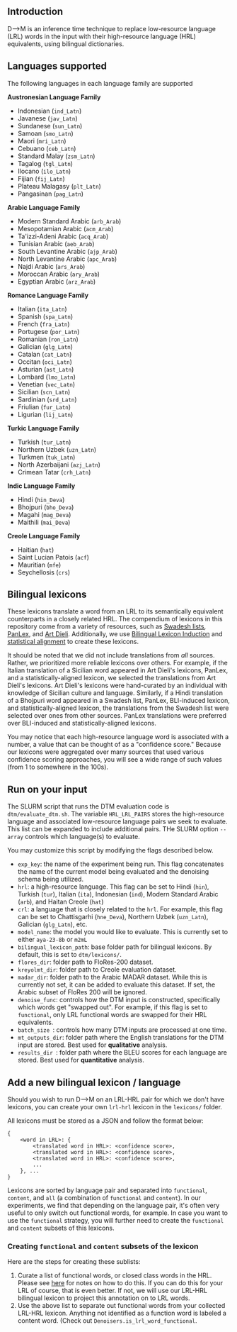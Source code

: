 ## Introduction

D-->M is an inference time technique to replace low-resource language (LRL) words in the input with their high-resource language (HRL) equivalents, using bilingual dictionaries.

## Languages supported
The following languages in each language family are supported

**Austronesian Language Family**
* Indonesian (`ind_Latn`)
* Javanese (`jav_Latn`)
* Sundanese (`sun_Latn`)
* Samoan (`smo_Latn`)
* Maori (`mri_Latn`)
* Cebuano (`ceb_Latn`)
* Standard Malay (`zsm_Latn`)
* Tagalog (`tgl_Latn`)
* Ilocano (`ilo_Latn`)
* Fijian (`fij_Latn`)
* Plateau Malagasy (`plt_Latn`)
* Pangasinan (`pag_Latn`)

**Arabic Language Family**
* Modern Standard Arabic (`arb_Arab`)
* Mesopotamian Arabic (`acm_Arab`)
* Ta'izzi-Adeni Arabic (`acq_Arab`)
* Tunisian Arabic (`aeb_Arab`)
* South Levantine Arabic (`ajp_Arab`)
* North Levantine Arabic (`apc_Arab`)
* Najdi Arabic (`ars_Arab`)
* Moroccan Arabic (`ary_Arab`)
* Egyptian Arabic (`arz_Arab`)

**Romance Language Family**
* Italian (`ita_Latn`)
* Spanish (`spa_Latn`)
* French (`fra_Latn`)
* Portugese (`por_Latn`)
* Romanian (`ron_Latn`)
* Galician (`glg_Latn`)
* Catalan (`cat_Latn`)
* Occitan (`oci_Latn`)
* Asturian (`ast_Latn`)
* Lombard (`lmo_Latn`)
* Venetian (`vec_Latn`)
* Sicilian (`scn_Latn`)
* Sardinian (`srd_Latn`)
* Friulian (`fur_Latn`)
* Ligurian (`lij_Latn`)

**Turkic Language Family**
* Turkish (`tur_Latn`)
* Northern Uzbek (`uzn_Latn`)
* Turkmen (`tuk_Latn`)
* North Azerbaijani (`azj_Latn`)
* Crimean Tatar (`crh_Latn`)

**Indic Language Family**
* Hindi (`hin_Deva`)
* Bhojpuri (`bho_Deva`)
* Magahi (`mag_Deva`)
* Maithili (`mai_Deva`)

**Creole Language Family**
* Haitian (`hat`)
* Saint Lucian Patois (`acf`)
* Mauritian (`mfe`)
* Seychellosis (`crs`)

## Bilingual lexicons 
These lexicons translate a word from an LRL to its semantically equivalent counterparts in a closely related HRL. The compendium of lexicons in this repository come from a variety of resources, such as [Swadesh lists](https://en.wiktionary.org/wiki/Category:Swadesh_lists_by_language), [PanLex](https://panlex.org/), and [Art Dieli](http://www.dieli.net/SicilyPage/SicilianLanguage/Vocabulary.html). Additionally, we use [Bilingual Lexicon Induction](https://aclanthology.org/2024.lrec-main.1526/) and [statistical alignment](https://aclanthology.org/N13-1073.pdf) to create these lexicons.

It should be noted that we did not include translations from *all* sources. Rather, we prioritized more reliable lexicons over others. For example, if the Italian translation of a Sicilian word appeared in Art Dieli's lexicons, PanLex, and a statistically-aligned lexicon, we selected the translations from Art Dieli's lexicons. Art Dieli's lexicons were hand-curated by an individual with knowledge of Sicilian culture and language. Similarly, if a Hindi translation of a Bhojpuri word appeared in a Swadesh list, PanLex, BLI-induced lexicon, and statistically-aligned lexicon, the translations from the Swadesh list were selected over ones from other sources. PanLex translations were preferred over BLI-induced and statistically-aligned lexicons. 

You may notice that each high-resource language word is associated with a number, a value that can be thought of as a "confidence score." Because our lexicons were aggregated over many sources that used various confidence scoring approaches, you will see a wide range of such values (from 1 to somewhere in the 100s).

## Run on your input
The SLURM script that runs the DTM evaluation code is `dtm/evaluate_dtm.sh`. The variable `HRL_LRL_PAIRS` stores the high-resource language and associated low-resource language pairs we seek to evaluate. This list can be expanded to include additional pairs. THe SLURM option `--array` controls which language(s) to evaluate.

You may customize this script by modifying the flags described below.
* `exp_key`: the name of the experiment being run. This flag concatenates the name of the current model being evaluated and the denoising schema being utilized.
* `hrl`: a high-resource language. This flag can be set to Hindi (`hin`), Turkish (`tur`), Italian (`ita`), Indonesian (`ind`), Modern Standard Arabic (`arb`), and Haitan Creole (`hat`)
* `crl`: a language that is closely related to the `hrl`. For example, this flag can be set to Chattisgarhi (`hne_Deva`), Northern Uzbek (`uzn_Latn`), Galician (`glg_Latn`), etc.
* `model_name`: the model you would like to evaluate. This is currently set to either `aya-23-8b` or `m2mL`
* `bilingual_lexicon_path`: base folder path for bilingual lexicons. By default, this is set to `dtm/lexicons/`.
* `flores_dir`: folder path to FloRes-200 dataset.
* `kreyolmt_dir`: folder path to Creole evaluation dataset.
* `madar_dir`: folder path to the Arabic MADAR dataset. While this is currently not set, it can be added to evaluate this dataset. If set, the Arabic subset of FloRes 200 will be ignored.
* `denoise_func`: controls how the DTM input is constructed, specifically which words get "swapped out". For example, if this flag is set to `functional`, only LRL functional words are swapped for their HRL equivalents.
* `batch_size `: controls how many DTM inputs are processed at one time.
* `mt_outputs_dir`: folder path where the English translations for the DTM input are stored. Best used for **qualitative** analysis.
* `results_dir `: folder path where the BLEU scores for each language are stored. Best used for **quantitative** analysis.

## Add a new bilingual lexicon / language
Should you wish to run D-->M on an LRL-HRL pair for which we don't have lexicons, you can create your own `lrl-hrl` lexicon in the `lexicons/` folder.

All lexicons must be stored as a JSON and follow the format below:
```
{
    <word in LRL>: {
        <translated word in HRL>: <confidence score>,
        <translated word in HRL>: <confidence score>,
        <translated word in HRL>: <confidence score>,
        ...
    }, ...
}
```

Lexicons are sorted by language pair and separated into `functional`, `content`, and `all` (a combination of `functional` and `content`). 
In our experiments, we find that depending on the language pair, it's often very useful to only switch out functional words, for example.
In case you want to use the `functional` strategy, you will further need to create the `functional` and `content` subsets of this lexicons.


### Creating `functional` and `content` subsets of the lexicon

Here are the steps for creating these sublists:
1) Curate a list of functional words, or closed class words in the HRL. Please see [here](https://github.com/niyatibafna/dialup/tree/dtm/mtd/generating_artificial_dialects) for notes on how to do this. If you can do this for your LRL of course, that is even better. If not, we will use our LRL-HRL bilingual lexicon to project this annotation on to LRL words.
2) Use the above list to separate out functional words from your collected LRL-HRL lexicon. Anything not identified as a function word is labeled a content word. (Check out `Denoisers.is_lrl_word_functional`.




